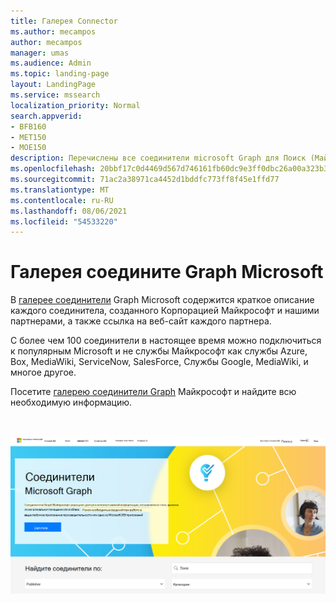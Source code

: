 ```yaml
---
title: Галерея Connector
ms.author: mecampos
author: mecampos
manager: umas
ms.audience: Admin
ms.topic: landing-page
layout: LandingPage
ms.service: mssearch
localization_priority: Normal
search.appverid:
- BFB160
- MET150
- MOE150
description: Перечислены все соединители microsoft Graph для Поиск (Майкрософт)
ms.openlocfilehash: 20bbf17c0d4469d567d746161fb60dc9e3ff0dbc26a00a323b3aa3bb02bb3214
ms.sourcegitcommit: 71ac2a38971ca4452d1bddfc773ff8f45e1ffd77
ms.translationtype: MT
ms.contentlocale: ru-RU
ms.lasthandoff: 08/06/2021
ms.locfileid: "54533220"
---
```

# <a name="microsoft-graph-connectors-gallery"></a>Галерея соедините Graph Microsoft

В [галерее соединители](http://www.microsoft.com/microsoft-search/connectors) Graph Microsoft содержится краткое описание каждого соединитела, созданного Корпорацией Майкрософт и нашими партнерами, а также ссылка на веб-сайт каждого партнера.

С более чем 100 соединители в настоящее время можно подключиться к популярным Microsoft и не службы Майкрософт как службы Azure, Box, MediaWiki, ServiceNow, SalesForce, Службы Google, MediaWiki, и многое другое.

Посетите [галерею соединители Graph](http://www.microsoft.com/microsoft-search/connectors) Майкрософт и найдите всю необходимую информацию.

<br>

![Изображение, показывающая новую галерею соединители](media/connectors-gallery.png)
